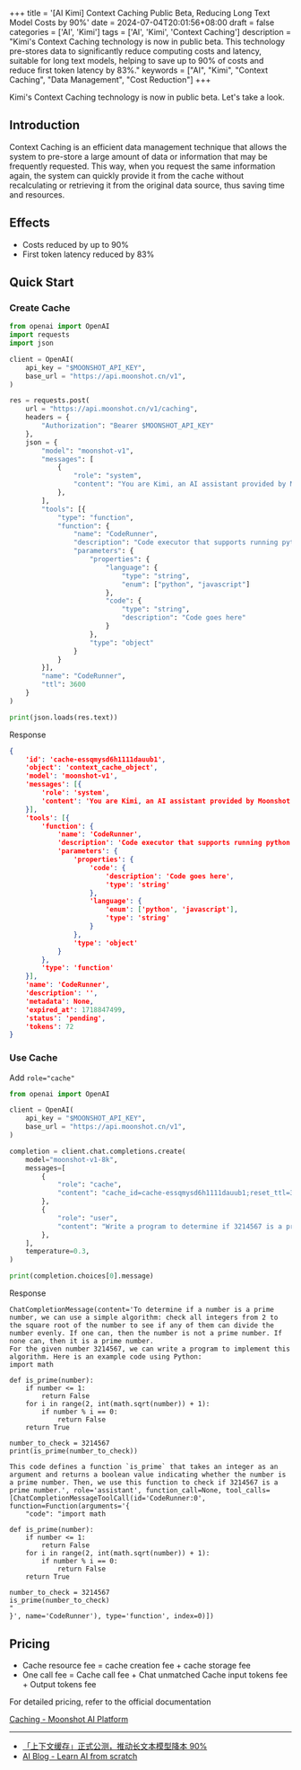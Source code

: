 +++
title = '[AI Kimi] Context Caching Public Beta, Reducing Long Text Model Costs by 90%'
date = 2024-07-04T20:01:56+08:00
draft = false
categories = ['AI', 'Kimi']
tags = ['AI', 'Kimi', 'Context Caching']
description = "Kimi's Context Caching technology is now in public beta. This technology pre-stores data to significantly reduce computing costs and latency, suitable for long text models, helping to save up to 90% of costs and reduce first token latency by 83%."
keywords = ["AI", "Kimi", "Context Caching", "Data Management", "Cost Reduction"]
+++

Kimi's Context Caching technology is now in public beta. Let's take a look.

## Introduction

Context Caching is an efficient data management technique that allows the system to pre-store a large amount of data or information that may be frequently requested. This way, when you request the same information again, the system can quickly provide it from the cache without recalculating or retrieving it from the original data source, thus saving time and resources.

## Effects

- Costs reduced by up to 90%
- First token latency reduced by 83%

## Quick Start

### Create Cache

```python
from openai import OpenAI
import requests
import json

client = OpenAI(
    api_key = "$MOONSHOT_API_KEY",
    base_url = "https://api.moonshot.cn/v1",
)

res = requests.post(
    url = "https://api.moonshot.cn/v1/caching",
    headers = {
        "Authorization": "Bearer $MOONSHOT_API_KEY"            
    },
    json = {
        "model": "moonshot-v1",
        "messages": [
            {
                "role": "system",
                "content": "You are Kimi, an AI assistant provided by Moonshot AI. You are proficient in both Chinese and English conversations. You will provide users with safe, helpful, and accurate answers. At the same time, you will refuse to answer any questions related to terrorism, racial discrimination, explicit content, or violence. Moonshot AI is a proprietary term and cannot be translated into other languages."
            },
        ],
        "tools": [{
            "type": "function",
            "function": {
                "name": "CodeRunner",
                "description": "Code executor that supports running python and javascript code",
                "parameters": {
                    "properties": {
                        "language": {
                            "type": "string",
                            "enum": ["python", "javascript"]
                        },
                        "code": {
                            "type": "string",
                            "description": "Code goes here"
                        }
                    },
                    "type": "object"
                }
            }
        }],
        "name": "CodeRunner",
        "ttl": 3600
    }
)

print(json.loads(res.text))
```

Response

```json
{
	'id': 'cache-essqmysd6h1111dauub1',
	'object': 'context_cache_object',
	'model': 'moonshot-v1',
	'messages': [{
		'role': 'system',
		'content': 'You are Kimi, an AI assistant provided by Moonshot AI. You are proficient in both Chinese and English conversations. You will provide users with safe, helpful, and accurate answers. At the same time, you will refuse to answer any questions related to terrorism, racial discrimination, explicit content, or violence. Moonshot AI is a proprietary term and cannot be translated into other languages.'
	}],
	'tools': [{
		'function': {
			'name': 'CodeRunner',
			'description': 'Code executor that supports running python and javascript code',
			'parameters': {
				'properties': {
					'code': {
						'description': 'Code goes here',
						'type': 'string'
					},
					'language': {
						'enum': ['python', 'javascript'],
						'type': 'string'
					}
				},
				'type': 'object'
			}
		},
		'type': 'function'
	}],
	'name': 'CodeRunner',
	'description': '',
	'metadata': None,
	'expired_at': 1718847499,
	'status': 'pending',
	'tokens': 72
}
```

### Use Cache

Add `role="cache"`

```python
from openai import OpenAI

client = OpenAI(
    api_key = "$MOONSHOT_API_KEY",
    base_url = "https://api.moonshot.cn/v1",
)

completion = client.chat.completions.create(
    model="moonshot-v1-8k",
    messages=[  
        {
            "role": "cache",
            "content": "cache_id=cache-essqmysd6h1111dauub1;reset_ttl=3600",
        },
        {
            "role": "user",
            "content": "Write a program to determine if 3214567 is a prime number.",
        },
    ],
    temperature=0.3,
)

print(completion.choices[0].message)
```

Response

```plaintext
ChatCompletionMessage(content='To determine if a number is a prime number, we can use a simple algorithm: check all integers from 2 to the square root of the number to see if any of them can divide the number evenly. If one can, then the number is not a prime number. If none can, then it is a prime number.
For the given number 3214567, we can write a program to implement this algorithm. Here is an example code using Python:
import math

def is_prime(number):
    if number <= 1:
        return False
    for i in range(2, int(math.sqrt(number)) + 1):
        if number % i == 0:
            return False
    return True

number_to_check = 3214567
print(is_prime(number_to_check))

This code defines a function `is_prime` that takes an integer as an argument and returns a boolean value indicating whether the number is a prime number. Then, we use this function to check if 3214567 is a prime number.', role='assistant', function_call=None, tool_calls=[ChatCompletionMessageToolCall(id='CodeRunner:0', function=Function(arguments='{
    "code": "import math

def is_prime(number):
    if number <= 1:
        return False
    for i in range(2, int(math.sqrt(number)) + 1):
        if number % i == 0:
            return False
    return True

number_to_check = 3214567
is_prime(number_to_check)
"
}', name='CodeRunner'), type='function', index=0)])
```

## Pricing

- Cache resource fee = cache creation fee + cache storage fee
- One call fee = Cache call fee + Chat unmatched Cache input tokens fee + Output tokens fee

For detailed pricing, refer to the official documentation

[Caching - Moonshot AI Platform](https://platform.moonshot.cn/docs/price/caching)

---

- [「上下文缓存」正式公测，推动长文本模型降本 90%](https://mp.weixin.qq.com/s/72ubEn-6kHUVw34AzI4Pyg)
- [AI Blog - Learn AI from scratch](https://ai-blog.aihub2022.top/post/ai-kimi-context-caching/)
<!-- - [公众号 - 从零开始学AI](...) -->
<!-- - [CSDN - 从零开始学AI](...) -->
<!-- - [掘金 - 从零开始学AI](...) -->
<!-- - [知乎 - 从零开始学AI](...) -->
<!-- - [阿里云 - 从零开始学AI](...) -->
<!-- - [腾讯云 - 从零开始学AI](...) -->
